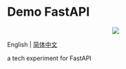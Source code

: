 # Demo FastAPI

<p align="center">
    <a href="https://github.com/wwfyde/demo-fastapi/pulse" alt="Activity">
        <img src="https://img.shields.io/github/commit-activity/m/wwfyde/demo-fastapi" /></a>
</p>


English | [简体中文](README_zh.md)

a tech experiment for FastAPI

[//]: # ( TODO )

<!-- TODO 你好  -->